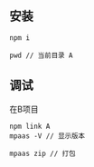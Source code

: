 ###

## 安装
```
npm i 

pwd // 当前目录 A
```



## 调试
在B项目 

```
npm link A
mpaas -V // 显示版本

mpaas zip // 打包
```

